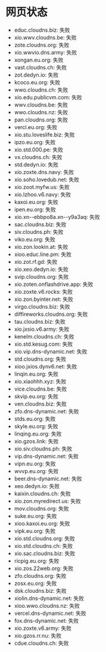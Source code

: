 # 网页状态
- educ.cloudns.biz: 失败
- xio.wwv.cloudns.be: 失败
- zote.cloudns.org: 失败
- xio.wwvio.dns.army: 失败
- xongan.eu.org: 失败
- vast.cloudns.ch: 失败
- zot.dedyn.io: 失败
- kcoco.eu.org: 失败
- wwo.cloudns.ch: 失败
- xio.edu.publicvm.com: 失败
- wwv.cloudns.be: 失败
- wwo.cloudns.nz: 失败
- pan.cloudns.org: 失败
- vercl.eu.org: 失败
- xio.stu.loveslife.biz: 失败
- ipzo.eu.org: 失败
- xio.std.000.pe: 失败
- vx.cloudns.ch: 失败
- std.dedyn.io: 失败
- xio.zoxte.dns.navy: 失败
- xio.soho.lovedub.net: 失败
- xio.zoot.myfw.us: 失败
- xio.lzhoo.v6.navy: 失败
- kaxoi.eu.org: 失败
- ipen.eu.org: 失败
- xio.xn--ebbpo8a.xn--y9a3aq: 失败
- sac.cloudns.biz: 失败
- siv.cloudns.ph: 失败
- viko.eu.org: 失败
- xio.zon.lookin.at: 失败
- xioo.educ.line.pm: 失败
- xio.zot.rf.gd: 失败
- xio.xeo.dedyn.io: 失败
- svip.cloudns.org: 失败
- xio.zoten.onflashdrive.app: 失败
- xio.zoxte.v6.rocks: 失败
- xio.zon.byinter.net: 失败
- virgo.cloudns.biz: 失败
- diffireworks.cloudns.org: 失败
- tau.cloudns.biz: 失败
- xio.jxsio.v6.army: 失败
- kenelm.cloudns.ch: 失败
- xio.std.kesug.com: 失败
- xio.vip.dns-dynamic.net: 失败
- std.cloudns.org: 失败
- xioo.jxios.dynv6.net: 失败
- linqin.eu.org: 失败
- xio.xiaohhh.xyz: 失败
- vice.cloudns.be: 失败
- skvip.eu.org: 失败
- ven.cloudns.biz: 失败
- zfo.dns-dynamic.net: 失败
- stds.eu.org: 失败
- skyle.eu.org: 失败
- linqing.eu.org: 失败
- xio.gzos.link: 失败
- xio.siv.cloudns.ph: 失败
- vip.dns-dynamic.net: 失败
- vipn.eu.org: 失败
- wvvp.eu.org: 失败
- beer.dns-dynamic.net: 失败
- xeo.dedyn.io: 失败
- kaixin.cloudns.ch: 失败
- xio.zon.myredirect.us: 失败
- mov.cloudns.org: 失败
- suke.eu.org: 失败
- xioo.kaxoi.eu.org: 失败
- vipk.eu.org: 失败
- xio.std.cloudns.org: 失败
- xio.std.cloudns.ch: 失败
- xio.sac.cloudns.biz: 失败
- ricpig.eu.org: 失败
- xio.zos.22web.org: 失败
- zfo.cloudns.org: 失败
- zosx.eu.org: 失败
- dsk.cloudns.biz: 失败
- xiolin.dns-dynamic.net: 失败
- xioo.wwo.cloudns.nz: 失败
- vercel.dns-dynamic.net: 失败
- fox.dns-dynamic.net: 失败
- xio.zoxte.v6.army: 失败
- xio.gzos.rr.nu: 失败
- cdue.cloudns.ch: 失败
